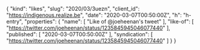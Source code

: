 {
  "kind": "likes",
  "slug": "2020/03/3uezn",
  "client_id": "https://indigenous.realize.be",
  "date": "2020-03-07T00:50:00Z",
  "h": "h-entry",
  "properties": {
    "name": [
      "Like of @joeheenan's tweet"
    ],
    "like-of": [
      "https://twitter.com/joeheenan/status/1235845945046077440"
    ],
    "published": [
      "2020-03-07T00:50:00Z"
    ],
    "syndication": [
      "https://twitter.com/joeheenan/status/1235845945046077440"
    ]
  }
}
